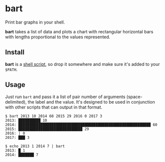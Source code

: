 # bart

Print bar graphs in your shell.

**bart** takes a list of data and plots a chart with rectangular horizontal bars
with lengths proportional to the values represented.


## Install

**bart** is a [shell script][1], so drop it somewhere and make sure it's added
to your `$PATH`.


## Usage

Just run `bart` and pass it a list of pair number of arguments (space-delimited),
the label and the value. It's designed to be used in conjunction with other
scripts that can output in that format.

    $ bart 2013 10 2014 60 2015 29 2016 0 2017 3
    2013: ██████████ 10
    2014: ████████████████████████████████████████████████████████████ 60
    2015: █████████████████████████████ 29
    2016: | 0
    2017: ███ 3

    $ echo 2013 1 2014 7 | bart
    2013: █ 1
    2014: ███████ 7


[1]: https://github.com/arturoherrero/bart/blob/master/bart
